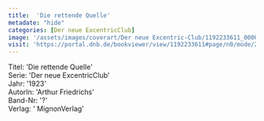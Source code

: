 ```yaml
---
title:  'Die rettende Quelle'
metadate: "hide"
categories: [Der neue ExcentricClub]
image: '/assets/images/coverart/Der neue Excentric-Club/1192233611_00000010.jpg'
visit: 'https://portal.dnb.de/bookviewer/view/1192233611#page/n0/mode/2up'
---
```

Titel: 'Die rettende Quelle' <br>
Serie: 'Der neue ExcentricClub' <br>
Jahr: '1923' <br>
AutorIn: 'Arthur Friedrichs' <br>
Band-Nr: '?' <br>
Verlag: ' MignonVerlag'